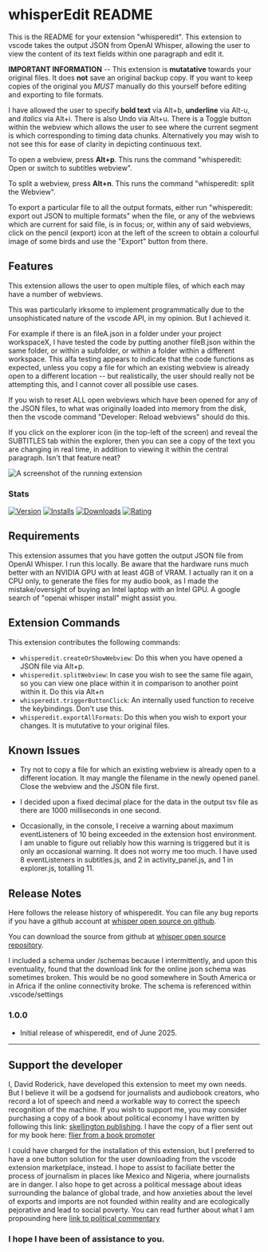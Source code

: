 # whisperEdit README

This is the README for your extension "whisperedit". This extension to vscode takes the output JSON from OpenAI Whisper, allowing the user to view the content of its text fields within one paragraph and edit it. 

**IMPORTANT INFORMATION** -- This extension is __mutatative__ towards your original files.  It does **not** save an original backup copy.  If you want to keep copies of the original you *MUST* manually do this yourself before editing and exporting to file formats.  

I have allowed the user to specify **bold text** via Alt+b, __underline__ via Alt-u, and *italics* via Alt+i.  There is also Undo via Alt+u.  There is a Toggle button within the webview which allows the user to see where the current segment is which corresponding to timing data chunks.  Alternatively you may wish to not see this for ease of clarity in depicting continuous text.

To open a webview, press **Alt+p**.  This runs the command "whisperedit: Open or switch to subtitles webview".

To split a webview, press **Alt+n**.  This runs the command "whisperedit: split the Webview".

To export a particular file to all the output formats, either run "whisperedit: export out JSON to multiple formats" when the file, or any of the webviews which are current for said file, is in focus; or, within any of said webviews, click on the pencil (export) icon at the left of the screen to obtain a colourful image of some birds and use the "Export" button from there.   

## Features

This extension allows the user to open multiple files, of which each may have a number of webviews.  

This was particularly irksome to implement programmatically due to the unsophisticated nature of the vscode API, in my opinion.  But I achieved it.

For example if there is an fileA.json in a folder under your project workspaceX, I have tested the code by putting another fileB.json within the same folder, or within a subfolder, or within a folder within a different workspace.  This alfa testing appears to indicate that the code functions as expected, unless you copy a file for which an existing webview is already open to a different location -- but realistically, the user should really not be attempting this, and I cannot cover all possible use cases. 

If you wish to reset ALL open webviews which have been opened for any of the JSON files, to what was originally loaded into memory from the disk, then the vscode command "Developer: Reload webviews" should do this. 

If you click on the explorer icon (in the top-left of the screen) and reveal the SUBTITLES tab within the explorer, then you can see a copy of the text you are changing in real time, in addition to viewing it within the central paragraph.  Isn't that feature neat?

![A screenshot of the running extension](https://dmr104.github.io/whisper/images/Screenshot_booglies_whisper.png)

### Stats

[![Version](https://badgen.net/vs-marketplace/v/dmr104.whisperEdit?label=version&color=blue)](https://marketplace.visualstudio.com/items?itemName=dmr104.whisperEdit)
[![Installs](https://badgen.net/vs-marketplace/i/dmr104.whisperEdit?label=installs&color=green)](https://marketplace.visualstudio.com/items?itemName=dmr104.whisperEdit)
[![Downloads](https://badgen.net/vs-marketplace/d/dmr104.whisperEdit?label=downloads&color=yellow)](https://marketplace.visualstudio.com/items?itemName=dmr104.whisperEdit)
[![Rating](https://badgen.net/vs-marketplace/rating/dmr104.whisperEdit?label=rating&color=red)](https://marketplace.visualstudio.com/items?itemName=dmr104.whisperEdit)

## Requirements

This extension assumes that you have gotten the output JSON file from OpenAI Whisper.  I run this locally.  Be aware that the hardware runs much better with an NVIDIA GPU with at least 4GB of VRAM.  I actually ran it on a CPU only, to generate the files for my audio book, as I made the mistake/oversight of buying an Intel laptop with an Intel GPU.  A google search of "openai whisper install" might assist you.  

## Extension Commands

This extension contributes the following commands:

* `whisperedit.createOrShowWebview`: Do this when you have opened a JSON file via Alt+p.
* `whisperedit.splitWebview`: In case you wish to see the same file again, so you can view one place within it in comparison to another point within it. Do this via Alt+n
* `whisperedit.triggerButtonClick`: An internally used function to receive the keybindings. Don't use this.
* `whisperedit.exportAllFormats`: Do this when you wish to export your changes. It is mututative to your original files.


## Known Issues

* Try not to copy a file for which an existing webview is already open to a different location. It may mangle the filename in the newly opened panel.  Close the webview and the JSON file first.  

* I decided upon a fixed decimal place for the data in the output tsv file as there are 1000 milliseconds in one second.

* Occasionally, in the console, I receive a warning about maximum eventListeners of 10 being exceeded in the extension host environment. I am unable to figure out reliably how this warning is triggered but it is only an occasional warning. It does not worry me too much.  I have used 8 eventListeners in subtitles.js, and 2 in activity_panel.js, and 1 in explorer.js, totalling 11.

## Release Notes

Here follows the release history of whisperedit.  You can file any bug reports if you have a github account at [whisper open source on github](https://github.com/dmr104/whisper/issues).

You can download the source from github at [whisper open source repository](https://github.com/dmr104/whisper).

I included a schema under /schemas because I intermittently, and upon this eventuality, found that the download link for the online json schema was sometimes broken.  This would be no good somewhere in South America or in Africa if the online connectivity broke.  The schema is referenced within .vscode/settings

### 1.0.0

- Initial release of whisperedit, end of June 2025. 

---

## Support the developer

I, David Roderick, have developed this extension to meet my own needs.  But I believe it will be a godsend for journalists and audiobook creators, who record a lot of speech and need a workable way to correct the speech recognition of the machine.  If you wish to support me, you may consider purchasing a copy of a book about political economy I have written by following this link: [skellington publishing](https://dmr104.github.io/skellington/).  I have the copy of a flier sent out for my book here: [flier from a book promoter](https://dmr104.github.io/whisper/markdown/flier) 

I could have charged for the installation of this extension, but I preferred to have a one button solution for the user downloading from the vscode extension marketplace, instead.  I hope to assist to faciliate better the process of journalism in places like Mexico and Nigeria, where journalists are in danger.  I also hope to get across a political message about ideas surrounding the balance of global trade, and how anxieties about the level of exports and imports are not founded within reality and are ecologically pejorative and lead to social poverty.  You can read further about what I am propounding here [link to political commentary](https://dmr104.github.io/whisper/markdown/political_commentary)  

### I hope I have been of assistance to you.

